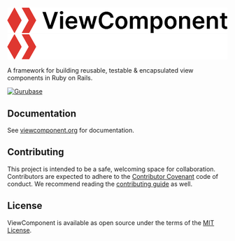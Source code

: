 ![ViewComponent logo](/docs/logo/readme-light.svg#gh-light-mode-only)
![ViewComponent logo](/docs/logo/readme-dark.svg#gh-dark-mode-only)

A framework for building reusable, testable & encapsulated view components in Ruby on Rails.

[![Gurubase](https://img.shields.io/badge/Gurubase-Ask%20ViewComponent%20Guru-006BFF)](https://gurubase.io/g/viewcomponent)

## Documentation

See [viewcomponent.org](https://viewcomponent.org/) for documentation.

## Contributing

This project is intended to be a safe, welcoming space for collaboration. Contributors are expected to adhere to the [Contributor Covenant](http://contributor-covenant.org) code of conduct. We recommend reading the [contributing guide](./docs/CONTRIBUTING.md) as well.

## License

ViewComponent is available as open source under the terms of the [MIT License](http://opensource.org/licenses/MIT).
